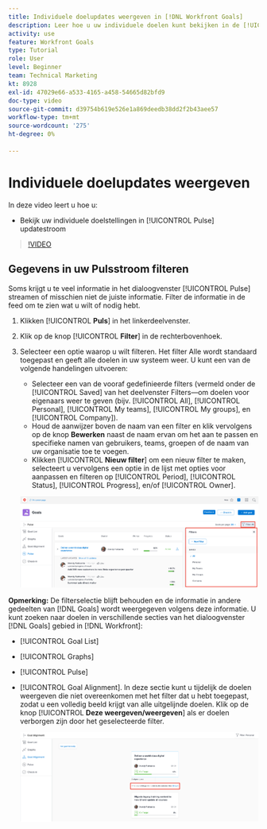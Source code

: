 ```yaml
---
title: Individuele doelupdates weergeven in [!DNL Workfront Goals]
description: Leer hoe u uw individuele doelen kunt bekijken in de [!UICONTROL Pulse] updatestream in [!DNL-doelen].
activity: use
feature: Workfront Goals
type: Tutorial
role: User
level: Beginner
team: Technical Marketing
kt: 8928
exl-id: 47029e66-a533-4165-a458-54665d82bfd9
doc-type: video
source-git-commit: d39754b619e526e1a869deedb38dd2f2b43aee57
workflow-type: tm+mt
source-wordcount: '275'
ht-degree: 0%

---
```


# Individuele doelupdates weergeven

In deze video leert u hoe u:

* Bekijk uw individuele doelstellingen in [!UICONTROL Pulse] updatestroom

>[!VIDEO](https://video.tv.adobe.com/v/335200/?quality=12)

## Gegevens in uw Pulsstroom filteren

Soms krijgt u te veel informatie in het dialoogvenster [!UICONTROL Pulse] streamen of misschien niet de juiste informatie. Filter de informatie in de feed om te zien wat u wilt of nodig hebt.

1. Klikken [!UICONTROL **Puls**] in het linkerdeelvenster.
1. Klik op de knop [!UICONTROL **Filter**] in de rechterbovenhoek.
1. Selecteer een optie waarop u wilt filteren. Het filter Alle wordt standaard toegepast en geeft alle doelen in uw systeem weer. U kunt een van de volgende handelingen uitvoeren:

   * Selecteer een van de vooraf gedefinieerde filters (vermeld onder de [!UICONTROL Saved] van het deelvenster Filters—om doelen voor eigenaars weer te geven (bijv. [!UICONTROL All], [!UICONTROL Personal], [!UICONTROL My teams], [!UICONTROL My groups], en [!UICONTROL Company]).
   * Houd de aanwijzer boven de naam van een filter en klik vervolgens op de knop **Bewerken** naast de naam ervan om het aan te passen en specifieke namen van gebruikers, teams, groepen of de naam van uw organisatie toe te voegen.
   * Klikken [!UICONTROL **Nieuw filter**] om een nieuw filter te maken, selecteert u vervolgens een optie in de lijst met opties voor aanpassen en filteren op [!UICONTROL Period], [!UICONTROL Status], [!UICONTROL Progress], en/of [!UICONTROL Owner].

   ![Een afbeelding van de [!UICONTROL Filters] in [!DNL Workfront Goals]](assets/18-workfront-goals-pulse-stream.png)

**Opmerking:** De filterselectie blijft behouden en de informatie in andere gedeelten van [!DNL Goals] wordt weergegeven volgens deze informatie. U kunt zoeken naar doelen in verschillende secties van het dialoogvenster [!DNL Goals] gebied in [!DNL Workfront]:

* [!UICONTROL Goal List]
* [!UICONTROL Graphs]
* [!UICONTROL Pulse]
* [!UICONTROL Goal Alignment]. In deze sectie kunt u tijdelijk de doelen weergeven die niet overeenkomen met het filter dat u hebt toegepast, zodat u een volledig beeld krijgt van alle uitgelijnde doelen. Klik op de knop [!UICONTROL **Deze weergeven/weergeven**] als er doelen verborgen zijn door het geselecteerde filter.

   ![](assets/19-workfront-goals-filter-show-it.png)

